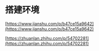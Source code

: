 # 搭建环境

[https://www.jianshu.com/p/b47ce15a9642](https://www.jianshu.com/p/b47ce15a9642)

[https://zhuanlan.zhihu.com/p/54702281](https://zhuanlan.zhihu.com/p/54702281)

